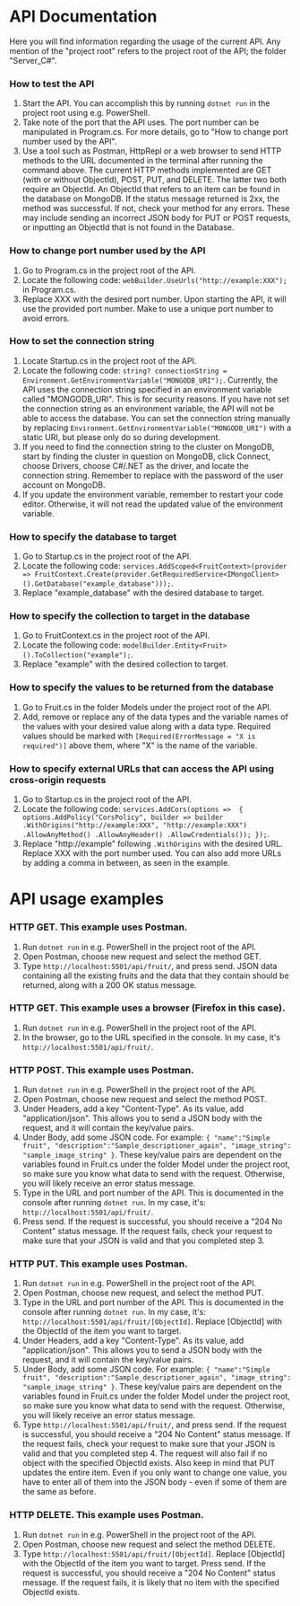 API Documentation
=====================
Here you will find information regarding the usage of the current API. Any mention of the "project root" refers to the project root of the API; the folder "Server_C#".
### How to test the API
1. Start the API. You can accomplish this by running `dotnet run` in the project root using e.g. PowerShell.
2. Take note of the port that the API uses. The port number can be manipulated in Program.cs. For more details, go to "How to change port number used by the API".
3. Use a tool such as Postman, HttpRepl or a web browser to send HTTP methods to the URL documented in the terminal after running the command above. The current HTTP methods implemented are GET (with or without ObjectId), POST, PUT, and DELETE. The latter two both require an ObjectId. An ObjectId that refers to an item can be found in the database on MongoDB. If the status message returned is 2xx, the method was successful. If not, check your method for any errors. These may include sending an incorrect JSON body for PUT or POST requests, or inputting an ObjectId that is not found in the Database.

### How to change port number used by the API
1. Go to Program.cs in the project root of the API.
2. Locate the following code: `webBuilder.UseUrls("http://example:XXX");` in Program.cs.
3. Replace XXX with the desired port number. Upon starting the API, it will use the provided port number. Make to use a unique port number to avoid errors.

### How to set the connection string
1. Locate Startup.cs in the project root of the API.
2. Locate the following code: `string? connectionString = Environment.GetEnvironmentVariable("MONGODB_URI");`. Currently, the API uses the connection string specified in an environment variable called "MONGODB_URI". This is for security reasons. If you have not set the connection string as an environment variable, the API will not be able to access the database. You can set the connection string manually by replacing `Environment.GetEnvironmentVariable("MONGODB_URI")` with a static URI, but please only do so during development.
3. If you need to find the connection string to the cluster on MongoDB, start by finding the cluster in question on MongoDB, click Connect, choose Drivers, choose C#/.NET as the driver, and locate the connection string. Remember to replace <password> with the password of the user account on MongoDB.
4. If you update the environment variable, remember to restart your code editor. Otherwise, it will not read the updated value of the environment variable.

### How to specify the database to target
1. Go to Startup.cs in the project root of the API.
2. Locate the following code: `services.AddScoped<FruitContext>(provider => FruitContext.Create(provider.GetRequiredService<IMongoClient>().GetDatabase("example_database")));`.
3. Replace "example_database" with the desired database to target.

### How to specify the collection to target in the database
1. Go to FruitContext.cs in the project root of the API.
2. Locate the following code: `modelBuilder.Entity<Fruit>().ToCollection("example");`.
3. Replace "example" with the desired collection to target.

### How to specify the values to be returned from the database
1. Go to Fruit.cs in the folder Models under the project root of the API.
2. Add, remove or replace any of the data types and the variable names of the values with your desired value along with a data type. Required values should be marked with `[Required(ErrorMessage = "X is required")]` above them, where "X" is the name of the variable.

### How to specify external URLs that can access the API using cross-origin requests
1. Go to Startup.cs in the project root of the API.
2. Locate the following code: `services.AddCors(options => 
        {
            options.AddPolicy("CorsPolicy",
                builder => builder
                    .WithOrigins("http://example:XXX", "http://example:XXX")
                    .AllowAnyMethod()
                    .AllowAnyHeader()
                    .AllowCredentials());
        });`.
3. Replace "http://example" following `.WithOrigins` with the desired URL. Replace XXX with the port number used. You can also add more URLs by adding a comma in between, as seen in the example. 

API usage examples
=====================

### HTTP GET. This example uses Postman.
1. Run `dotnet run` in e.g. PowerShell in the project root of the API.
2. Open Postman, choose new request and select the method GET.
3. Type `http://localhost:5501/api/fruit/`, and press send. JSON data containing all the existing fruits and the data that they contain should be returned, along with a 200 OK status message.

### HTTP GET. This example uses a browser (Firefox in this case).
1. Run `dotnet run` in e.g. PowerShell in the project root of the API.
2. In the browser, go to the URL specified in the console. In my case, it's `http://localhost:5501/api/fruit/`.

### HTTP POST. This example uses Postman. 
1. Run `dotnet run` in e.g. PowerShell in the project root of the API.
2. Open Postman, choose new request and select the method POST.
3. Under Headers, add a key "Content-Type". As its value, add "application/json". This allows you to send a JSON body with the request, and it will contain the key/value pairs.
4. Under Body, add some JSON code. For example: `{
    "name":"Simple fruit",
    "description":"Sample_descriptioner_again",
    "image_string": "sample_image_string"
}`. These key/value pairs are dependent on the variables found in Fruit.cs under the folder Model under the project root, so make sure you know what data to send with the request. Otherwise, you will likely receive an error status message.
5. Type in the URL and port number of the API. This is documented in the console after running `dotnet run`. In my case, it's: `http://localhost:5501/api/fruit/`.
6. Press send. If the request is successful, you should receive a "204 No Content" status message. If the request fails, check your request to make sure that your JSON is valid and that you completed step 3.

### HTTP PUT. This example uses Postman.
1. Run `dotnet run` in e.g. PowerShell in the project root of the API.
2. Open Postman, choose new request, and select the method PUT.
3. Type in the URL and port number of the API. This is documented in the console after running `dotnet run`. In my case, it's: `http://localhost:5501/api/fruit/[ObjectId]`. Replace [ObjectId] with the ObjectId of the item you want to target.
4. Under Headers, add a key "Content-Type". As its value, add "application/json". This allows you to send a JSON body with the request, and it will contain the key/value pairs.
5. Under Body, add some JSON code. For example: `{
    "name":"Simple fruit",
    "description":"Sample_descriptioner_again",
    "image_string": "sample_image_string"
}`. These key/value pairs are dependent on the variables found in Fruit.cs under the folder Model under the project root, so make sure you know what data to send with the request. Otherwise, you will likely receive an error status message.
6. Type `http://localhost:5501/api/fruit/`, and press send. If the request is successful, you should receive a "204 No Content" status message. If the request fails, check your request to make sure that your JSON is valid and that you completed step 4. The request will also fail if no object with the specified ObjectId exists. Also keep in mind that PUT updates the entire item. Even if you only want to change one value, you have to enter all of them into the JSON body - even if some of them are the same as before.

### HTTP DELETE. This example uses Postman.
1. Run `dotnet run` in e.g. PowerShell in the project root of the API.
2. Open Postman, choose new request and select the method DELETE.
3. Type `http://localhost:5501/api/fruit/[ObjectId]`. Replace [ObjectId] with the ObjectId of the item you want to target. Press send. If the request is successful, you should receive a "204 No Content" status message. If the request fails, it is likely that no item with the specified ObjectId exists.
